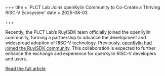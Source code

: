 +++
title = 'PLCT Lab Joins openKylin Community to Co-Create a Thriving RISC-V Ecosystem'
date = 2025-08-03

+++

Recently, the PLCT Lab’s RuyiSDK team officially joined the openKylin community, forming a partnership to advance the development and widespread adoption of RISC-V technology. Previously, [openKylin had joined the RuyiSDK community](https://mp.weixin.qq.com/s?__biz=Mzg2MDc5MDU1OQ==&mid=2247504899&idx=1&sn=8fd2d92be7086184b1878d580f0cf19b&scene=21#wechat_redirect). This collaboration is expected to further enhance the exchange and experience for openKylin RISC-V developers and users.

[Read the full article](https://mp.weixin.qq.com/s/KR0pdkG2zxVv0E7HWzBIfA)